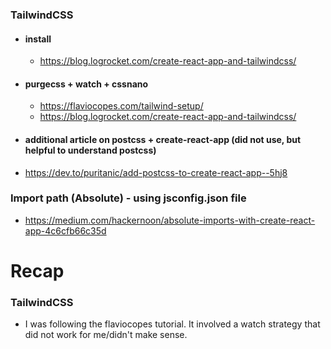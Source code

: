 ### TailwindCSS

- #### install
  - https://blog.logrocket.com/create-react-app-and-tailwindcss/
- #### purgecss + watch + cssnano
  - https://flaviocopes.com/tailwind-setup/
  - https://blog.logrocket.com/create-react-app-and-tailwindcss/
- #### additional article on postcss + create-react-app (did not use, but helpful to understand postcss)
- https://dev.to/puritanic/add-postcss-to-create-react-app--5hj8

### Import path (Absolute) - using jsconfig.json file

- https://medium.com/hackernoon/absolute-imports-with-create-react-app-4c6cfb66c35d

# Recap

### TailwindCSS

- I was following the flaviocopes tutorial. It involved a watch strategy that did not work for me/didn't make sense.
